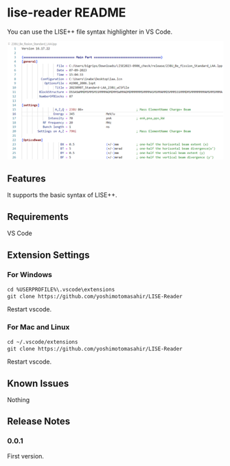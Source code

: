 # lise-reader README

You can use the LISE++ file syntax highlighter in VS Code.

![syntax highlight example](example.png)

## Features

It supports the basic syntax of LISE++.

## Requirements

VS Code

## Extension Settings

### For Windows

```
cd %USERPROFILE%\.vscode\extensions
git clone https://github.com/yoshimotomasahir/LISE-Reader
```
Restart vscode.

### For Mac and Linux

```
cd ~/.vscode/extensions
git clone https://github.com/yoshimotomasahir/LISE-Reader
```
Restart vscode.

## Known Issues

Nothing

## Release Notes

### 0.0.1

First version.
